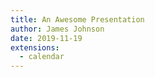 ```yaml
---
title: An Awesome Presentation
author: James Johnson
date: 2019-11-19
extensions:
  - calendar
---
```


```calendar

```
